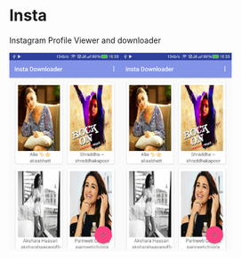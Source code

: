 # Insta
<p>Instagram Profile Viewer and downloader</p>
<img src="/Screenshot_2016-11-07-16-33-15.jpg?raw=true" width="200"><img src="/Screenshot_2016-11-07-16-33-15.jpg?raw=true" width="200">
